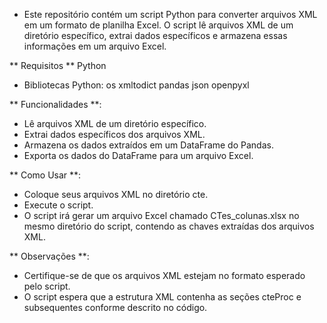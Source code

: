 - Este repositório contém um script Python para converter arquivos XML em um formato de planilha Excel. O script lê arquivos XML de um diretório específico, extrai dados específicos e armazena essas informações em um arquivo Excel.

** Requisitos **
Python
- Bibliotecas Python:
os
xmltodict
pandas
json
openpyxl

** Funcionalidades **:
- Lê arquivos XML de um diretório específico.
- Extrai dados específicos dos arquivos XML.
- Armazena os dados extraídos em um DataFrame do Pandas.
- Exporta os dados do DataFrame para um arquivo Excel.

** Como Usar **:
- Coloque seus arquivos XML no diretório cte.
- Execute o script.
- O script irá gerar um arquivo Excel chamado CTes_colunas.xlsx no mesmo diretório do script, contendo as chaves extraídas dos arquivos XML.

** Observações **:
- Certifique-se de que os arquivos XML estejam no formato esperado pelo script.
- O script espera que a estrutura XML contenha as seções cteProc e subsequentes conforme descrito no código.
